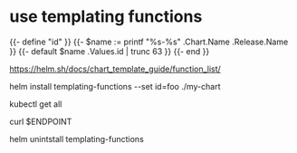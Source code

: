 # use templating functions

{{- define "id" }}
{{- $name := printf "%s-%s" .Chart.Name .Release.Name }}
{{- default $name .Values.id | trunc 63 }}
{{- end }}

https://helm.sh/docs/chart_template_guide/function_list/

helm install templating-functions --set id=foo ./my-chart 

kubectl get all

curl $ENDPOINT

helm unintstall templating-functions


